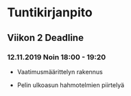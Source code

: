 # Tuntikirjanpito

## Viikon 2 Deadline

### 12.11.2019 Noin 18:00 - 19:20

- Vaatimusmäärittelyn rakennus

- Pelin ulkoasun hahmotelmien piirtelyä
